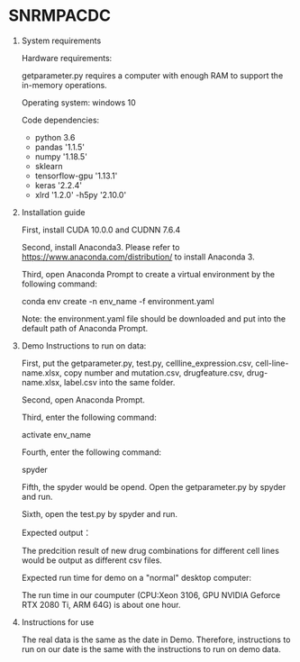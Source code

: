# SNRMPACDC
1. System requirements

   Hardware requirements:
   
   getparameter.py requires a computer with enough RAM to support the in-memory operations. 

   Operating system: windows 10
   
   Code dependencies: 
    - python 3.6
    - pandas '1.1.5'
    - numpy '1.18.5'
    - sklearn
    - tensorflow-gpu '1.13.1'
    - keras '2.2.4'
    - xlrd '1.2.0'
    -h5py '2.10.0'

2. Installation guide

    First, install CUDA 10.0.0 and CUDNN 7.6.4
    
    Second, install Anaconda3. Please refer to https://www.anaconda.com/distribution/ to install Anaconda 3.
    
    Third, open Anaconda Prompt to create a virtual environment by the following command:
    
    conda env create -n env_name -f environment.yaml
    
    Note: the environment.yaml file should be downloaded and put into the default path of Anaconda Prompt.


3. Demo
   Instructions to run on data:
   
   First, put the getparameter.py, test.py, cellline_expression.csv, cell-line-name.xlsx, copy number and mutation.csv, drugfeature.csv, drug-name.xlsx, label.csv into the same folder. 
   
   Second, open Anaconda Prompt. 
   
   Third, enter the following command:
   
   activate env_name
   
   Fourth, enter the following command:
   
   spyder
   
   Fifth, the spyder would be opend. Open the getparameter.py by spyder and run.
   
   Sixth, open the test.py by spyder and run.

  
   Expected output：
   
   The predcition result of new drug combinations for different cell lines would be output as different csv files.

   Expected run time for demo on a "normal" desktop computer:
   
   The run time in our coumputer (CPU:Xeon 3106, GPU NVIDIA Geforce RTX 2080 Ti, ARM 64G) is about one hour.

4. Instructions for use

   The real data is the same as the date in Demo. Therefore, instructions to run on our date is the same with the instructions to run on demo data.
